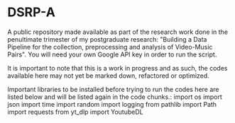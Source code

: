 # DSRP-A
A public repository made available as part of the research work done in the penultimate trimester of my postgraduate research: "Building a Data Pipeline for the collection, preprocessing and analysis of Video-Music Pairs". You will need your own Google API key in order to run the script. 

It is important to note that this is a work in progress and as such, the codes available here may not yet be marked down, refactored or optimized. 

Important libraries to be installed before trying to run the codes here are listed below and will be listed again in the code chunks.:
import os
import json
import time
import random
import logging
from pathlib import Path
import requests
from yt_dlp import YoutubeDL
